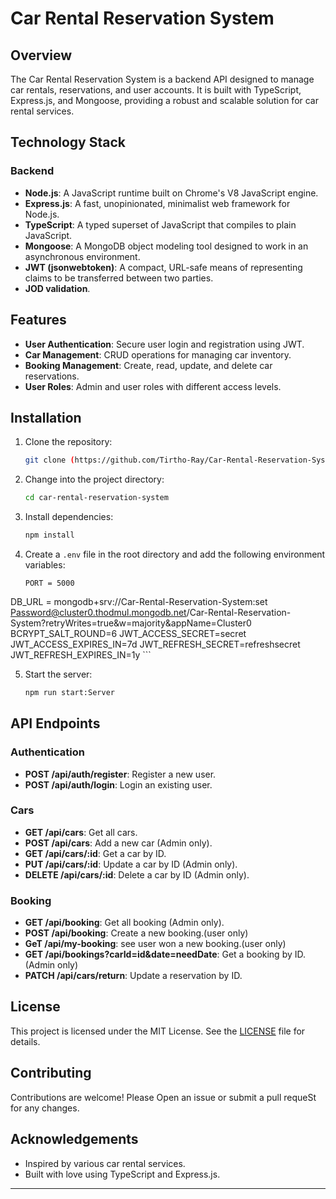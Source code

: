 # Car Rental Reservation System

## Overview

The Car Rental Reservation System is a backend API designed to manage car rentals, reservations, and user accounts. It is built with TypeScript, Express.js, and Mongoose, providing a robust and scalable solution for car rental services.

## Technology Stack

### Backend
- **Node.js**: A JavaScript runtime built on Chrome's V8 JavaScript engine.
- **Express.js**: A fast, unopinionated, minimalist web framework for Node.js.
- **TypeScript**: A typed superset of JavaScript that compiles to plain JavaScript.
- **Mongoose**: A MongoDB object modeling tool designed to work in an asynchronous environment.
- **JWT (jsonwebtoken)**: A compact, URL-safe means of representing claims to be transferred between two parties.
- **JOD validation**.

## Features
- **User Authentication**: Secure user login and registration using JWT.
- **Car Management**: CRUD operations for managing car inventory.
- **Booking Management**: Create, read, update, and delete car reservations.
- **User Roles**: Admin and user roles with different access levels.

## Installation

1. Clone the repository:
    ```bash
    git clone (https://github.com/Tirtho-Ray/Car-Rental-Reservation-System-backend/tree/main)
    ```

2. Change into the project directory:
    ```bash
    cd car-rental-reservation-system
    ```

3. Install dependencies:
    ```bash
    npm install
    ```

4. Create a `.env` file in the root directory and add the following environment variables:
    ```env
   PORT = 5000
DB_URL = mongodb+srv://Car-Rental-Reservation-System:set Password@cluster0.thodmul.mongodb.net/Car-Rental-Reservation-System?retryWrites=true&w=majority&appName=Cluster0
BCRYPT_SALT_ROUND=6
JWT_ACCESS_SECRET=secret
JWT_ACCESS_EXPIRES_IN=7d
JWT_REFRESH_SECRET=refreshsecret
JWT_REFRESH_EXPIRES_IN=1y
    ```

5. Start the server:
    ```bash
    npm run start:Server
    ```

## API Endpoints

### Authentication
- **POST /api/auth/register**: Register a new user.
- **POST /api/auth/login**: Login an existing user.

### Cars
- **GET /api/cars**: Get all cars.
- **POST /api/cars**: Add a new car (Admin only).
- **GET /api/cars/:id**: Get a car by ID.
- **PUT /api/cars/:id**: Update a car by ID (Admin only).
- **DELETE /api/cars/:id**: Delete a car by ID (Admin only).

### Booking
- **GET /api/booking**: Get all booking (Admin only).
- **POST /api/booking**: Create a new booking.(user only)
- **GeT /api/my-booking**: see user won a new booking.(user only)
- **GET /api/bookings?carId=id&date=needDate**: Get a booking by ID. (Admin only)
- **PATCH /api/cars/return**: Update a reservation by ID.

## License

This project is licensed under the MIT License. See the [LICENSE](LICENSE) file for details.

## Contributing

Contributions are welcome! Please Open an issue or submit a pull requeSt for any changes.

## Acknowledgements

- Inspired by various car rental services.
- Built with love using TypeScript and Express.js.

---


